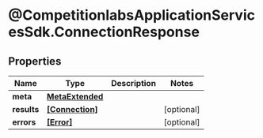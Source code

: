 # @CompetitionlabsApplicationServicesSdk.ConnectionResponse

## Properties

Name | Type | Description | Notes
------------ | ------------- | ------------- | -------------
**meta** | [**MetaExtended**](MetaExtended.md) |  | 
**results** | [**[Connection]**](Connection.md) |  | [optional] 
**errors** | [**[Error]**](Error.md) |  | [optional] 


